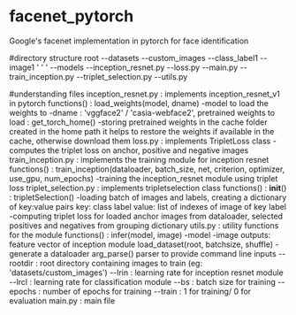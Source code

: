 # facenet_pytorch
Google's facenet implementation in pytorch for face identification

#directory structure
root
  --datasets
    --custom_images
      --class_label1
        --image1
        '
        '
        '
  --models
    --inception_resnet.py
  --loss.py
  --main.py
  --train_inception.py
  --triplet_selection.py
  --utils.py
  
 #understanding files
 inception_resnet.py : implements inception_resnet_v1 in pytorch
      functions()    : load_weights(model, dname)
                          -model to load the weights to
                          -dname : 'vggface2' / 'casia-webface2', pretrained weights to load
                     : get_torch_home()
                          -storing pretrained weights in the cache folder created in the home path
                           it helps to restore the weights if available in the cache, otherwise download them
loss.py              : implements TripletLoss class
                          -computes the triplet loss on anchor, positive and negative images
train_inception.py   : implements the training module for inception resnet
      functions()    : train_inception(dataloader, batch_size, net, criterion, optimizer, use_gpu, num_epochs)
                          -training the inception_resnet module using triplet loss
triplet_selection.py : implements tripletselection class
      functions()    : __init__()
                     : tripletSelection()
                          -loading batch of images and labels, creating a dictionary of key:value pairs
                            key: class label
                            value: list of indexes of image of key label
                          -computing triplet loss for loaded anchor images from dataloader, selected positives and negatives from 
                           grouping dictionary
utils.py            : utility functions for the module
     functions()    : infer(model, image)
                          -model
                          -image
                        outputs: feature vector of inception module
                      load_dataset(root, batchsize, shuffle)
                          -generate a dataloader
                      arg_parse()
                          parser to provide command line inputs
                            --rootdir : root directory containing images to train (eg: 'datasets/custom_images')
                            --lrin    : learning rate for inception resnet module
                            --lrcl    : learning rate for classification module
                            --bs      : batch size for training
                            --epochs  : number of epochs for training
                            --train   : 1 for training/ 0 for evaluation
main.py             : main file                         
      


